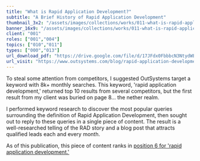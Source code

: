 ```yaml
---
title: "What is Rapid Application Development?"
subtitle: "A Brief History of Rapid Application Development"
thumbnail_3x2: "/assets/images/collections/works/011-what-is-rapid-application-development/3x2.png"
banner_16x9: "/assets/images/collections/works/011-what-is-rapid-application-development/16x9.png"
client: "001"
roles: ["001","004"]
topics: ["010","011"]
types: ["000","013"]
url_download_pdf: "https://drive.google.com/file/d/17JFdx0FbbbcN3NtydWEb6qVmW8Cogedd/view?usp=sharing"
url_visit: "https://www.outsystems.com/blog/rapid-application-development.html"
---
```

To steal some attention from competitors, I suggested OutSystems target a keyword with 8k+ monthly searches. This keyword, 'rapid application development,' returned top 10 results from several competitors, but the first result from my client was buried on page 8… the nether realm.

I performed keyword research to discover the most popular queries surrounding the definition of Rapid Application Development, then sought out to reply to these queries in a single piece of content. The result is a well-researched telling of the RAD story and a blog post that attracts qualified leads each and every month.

As of this publication, this piece of content ranks in [position 6 for 'rapid application development.'](/assets/images/collections/works/011-what-is-rapid-application-development/rad-listing.png)
